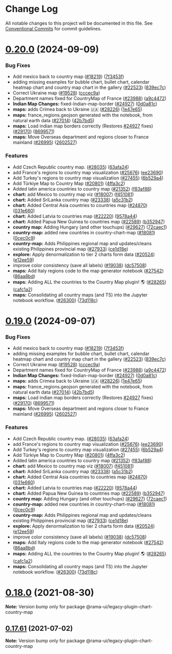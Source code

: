 <!--
  Licensed to the Apache Software Foundation (ASF) under one
  or more contributor license agreements.  See the NOTICE file
  distributed with this work for additional information
  regarding copyright ownership.  The ASF licenses this file
  to you under the Apache License, Version 2.0 (the
  "License"); you may not use this file except in compliance
  with the License.  You may obtain a copy of the License at

    http://www.apache.org/licenses/LICENSE-2.0

  Unless required by applicable law or agreed to in writing,
  software distributed under the License is distributed on an
  "AS IS" BASIS, WITHOUT WARRANTIES OR CONDITIONS OF ANY
  KIND, either express or implied.  See the License for the
  specific language governing permissions and limitations
  under the License.
-->

# Change Log

All notable changes to this project will be documented in this file.
See [Conventional Commits](https://conventionalcommits.org) for commit guidelines.

# [0.20.0](https://github.com/itsjpthakur/rama/compare/v2021.41.0...v0.20.0) (2024-09-09)

### Bug Fixes

- Add mexico back to country map ([#18219](https://github.com/itsjpthakur/rama/issues/18219)) ([7f3453f](https://github.com/itsjpthakur/rama/commit/7f3453f3ea4d5185c3a5f2c1d8738f474817600f))
- adding missing examples for bubble chart, bullet chart, calendar heatmap chart and country map chart in the gallery ([#22523](https://github.com/itsjpthakur/rama/issues/22523)) ([839ec7c](https://github.com/itsjpthakur/rama/commit/839ec7ceacc66c65928fd0ddead2b014db3d5563))
- Correct Ukraine map ([#19528](https://github.com/itsjpthakur/rama/issues/19528)) ([cccec9a](https://github.com/itsjpthakur/rama/commit/cccec9a6ab8eadea2ecaac6ee2094c8eb7d6b1f4))
- Department names fixed for CountryMap of France ([#23988](https://github.com/itsjpthakur/rama/issues/23988)) ([a9c4472](https://github.com/itsjpthakur/rama/commit/a9c4472d25f6c77bbd89c0c56802fd9c9335610c))
- **Indian Map Changes:** fixed-Indian-map-border ([#24927](https://github.com/itsjpthakur/rama/issues/24927)) ([0d0a81c](https://github.com/itsjpthakur/rama/commit/0d0a81c0d2a3efcfa92c7a1ac441760d5a4bc8ff))
- **maps:** adds Crimea back to Ukraine 🇺🇦 ([#28226](https://github.com/itsjpthakur/rama/issues/28226)) ([1e47e65](https://github.com/itsjpthakur/rama/commit/1e47e65ac504ce58c58377378b333bdccbe1919c))
- **maps:** france_regions.geojson generated with the notebook, from natural earth data ([#27014](https://github.com/itsjpthakur/rama/issues/27014)) ([42b7bd5](https://github.com/itsjpthakur/rama/commit/42b7bd5c03146bd2ee5564c8f61058505c88169c))
- **maps:** Load indian map borders correctly (Restores [#24927](https://github.com/itsjpthakur/rama/issues/24927) fixes) ([#29170](https://github.com/itsjpthakur/rama/issues/29170)) ([8699571](https://github.com/itsjpthakur/rama/commit/8699571654965a7975a44e6ddf8e7a9c9e69bacc))
- **maps:** Move Overseas department and regions closer to France mainland ([#26995](https://github.com/itsjpthakur/rama/issues/26995)) ([2602527](https://github.com/itsjpthakur/rama/commit/26025274a1ad7d3cb5842377a490555f984be695))

### Features

- Add Czech Republic country map. ([#28035](https://github.com/itsjpthakur/rama/issues/28035)) ([63afa24](https://github.com/itsjpthakur/rama/commit/63afa24c115ef29d623d2acf4f3ec6786466e33c))
- add France's regions to country map visualization ([#25676](https://github.com/itsjpthakur/rama/issues/25676)) ([ee23690](https://github.com/itsjpthakur/rama/commit/ee2369019694c55111bf4030e808cf6fd1fbf315))
- Add Turkey's regions to country map visualization ([#27455](https://github.com/itsjpthakur/rama/issues/27455)) ([6b529a4](https://github.com/itsjpthakur/rama/commit/6b529a4b68f26ec0f38926d78057473de3ed2648))
- Add Türkiye Map to Country Map ([#20801](https://github.com/itsjpthakur/rama/issues/20801)) ([4ffa3c2](https://github.com/itsjpthakur/rama/commit/4ffa3c22d17b189a384f43a0e352b137900b10bc))
- Added latin america countries to country map ([#21352](https://github.com/itsjpthakur/rama/issues/21352)) ([f83af88](https://github.com/itsjpthakur/rama/commit/f83af88fc7922774b4c1a7792f0602edcb80763d))
- **chart:** add Mexico to country map viz ([#18007](https://github.com/itsjpthakur/rama/issues/18007)) ([f451081](https://github.com/itsjpthakur/rama/commit/f45108116673d5810c238bb911058dc8ed05b75a))
- **chart:** Added SriLanka country map ([#23338](https://github.com/itsjpthakur/rama/issues/23338)) ([a5c31b2](https://github.com/itsjpthakur/rama/commit/a5c31b2426e21fc99afed5bde4151456144496af))
- **chart:** Added Central Asia countries to countries map ([#24870](https://github.com/itsjpthakur/rama/issues/24870)) ([031e660](https://github.com/itsjpthakur/rama/commit/031e6605068e45ae6e64a03f090831b7f227bf0b))
- **chart:** Added Latvia to countries map ([#22220](https://github.com/itsjpthakur/rama/issues/22220)) ([9578a44](https://github.com/itsjpthakur/rama/commit/9578a443ef713f01f4cc9cd3a8616b819a7a7a65))
- **chart:** Added Papua New Guinea to countries map ([#22589](https://github.com/itsjpthakur/rama/issues/22589)) ([b352947](https://github.com/itsjpthakur/rama/commit/b3529479ab39fcc273189bf4db4a0f1fd8b1cc0c))
- **country map:** Adding Hungary (and other touchups) ([#29627](https://github.com/itsjpthakur/rama/issues/29627)) ([72caec1](https://github.com/itsjpthakur/rama/commit/72caec10fe7fe192bdd37e5435f3eef6b41ef0b5))
- **country-map:** added new countries in country-chart-map ([#18081](https://github.com/itsjpthakur/rama/issues/18081)) ([0cec0c9](https://github.com/itsjpthakur/rama/commit/0cec0c9a68c9489c54bea8d10ea7b28c1729e2dc))
- **country-map:** Adds Philippines regional map and updates/cleans existing Philippines provincial map ([#27933](https://github.com/itsjpthakur/rama/issues/27933)) ([ce1d18e](https://github.com/itsjpthakur/rama/commit/ce1d18e5341b37769e2f73ec0e37c9c5782c5855))
- **explore:** Apply denormalization to tier 2 charts form data ([#20524](https://github.com/itsjpthakur/rama/issues/20524)) ([e12ee59](https://github.com/itsjpthakur/rama/commit/e12ee59b13822241dca8d8015f1222c477edd4f3))
- improve color consistency (save all labels) ([#19038](https://github.com/itsjpthakur/rama/issues/19038)) ([dc57508](https://github.com/itsjpthakur/rama/commit/dc575080d7e43d40b1734bb8f44fdc291cb95b11))
- **maps:** Add Italy regions code to the map generator notebook ([#27542](https://github.com/itsjpthakur/rama/issues/27542)) ([86aa8bd](https://github.com/itsjpthakur/rama/commit/86aa8bde8bcbf2461aede3025f8e2f15d8763546))
- **maps:** Adding ALL the countries to the Country Map plugin! 🌎 ([#28265](https://github.com/itsjpthakur/rama/issues/28265)) ([cafc1a2](https://github.com/itsjpthakur/rama/commit/cafc1a2c13eef303480beb8c68ec02b79dea31a9))
- **maps:** Consolidating all country maps (and TS) into the Jupyter notebook workflow. ([#26300](https://github.com/itsjpthakur/rama/issues/26300)) ([73d118c](https://github.com/itsjpthakur/rama/commit/73d118c0e2e967621a878ad73578d9d580f88678))

# [0.19.0](https://github.com/itsjpthakur/rama/compare/v2021.41.0...v0.19.0) (2024-09-07)

### Bug Fixes

- Add mexico back to country map ([#18219](https://github.com/itsjpthakur/rama/issues/18219)) ([7f3453f](https://github.com/itsjpthakur/rama/commit/7f3453f3ea4d5185c3a5f2c1d8738f474817600f))
- adding missing examples for bubble chart, bullet chart, calendar heatmap chart and country map chart in the gallery ([#22523](https://github.com/itsjpthakur/rama/issues/22523)) ([839ec7c](https://github.com/itsjpthakur/rama/commit/839ec7ceacc66c65928fd0ddead2b014db3d5563))
- Correct Ukraine map ([#19528](https://github.com/itsjpthakur/rama/issues/19528)) ([cccec9a](https://github.com/itsjpthakur/rama/commit/cccec9a6ab8eadea2ecaac6ee2094c8eb7d6b1f4))
- Department names fixed for CountryMap of France ([#23988](https://github.com/itsjpthakur/rama/issues/23988)) ([a9c4472](https://github.com/itsjpthakur/rama/commit/a9c4472d25f6c77bbd89c0c56802fd9c9335610c))
- **Indian Map Changes:** fixed-Indian-map-border ([#24927](https://github.com/itsjpthakur/rama/issues/24927)) ([0d0a81c](https://github.com/itsjpthakur/rama/commit/0d0a81c0d2a3efcfa92c7a1ac441760d5a4bc8ff))
- **maps:** adds Crimea back to Ukraine 🇺🇦 ([#28226](https://github.com/itsjpthakur/rama/issues/28226)) ([1e47e65](https://github.com/itsjpthakur/rama/commit/1e47e65ac504ce58c58377378b333bdccbe1919c))
- **maps:** france_regions.geojson generated with the notebook, from natural earth data ([#27014](https://github.com/itsjpthakur/rama/issues/27014)) ([42b7bd5](https://github.com/itsjpthakur/rama/commit/42b7bd5c03146bd2ee5564c8f61058505c88169c))
- **maps:** Load indian map borders correctly (Restores [#24927](https://github.com/itsjpthakur/rama/issues/24927) fixes) ([#29170](https://github.com/itsjpthakur/rama/issues/29170)) ([8699571](https://github.com/itsjpthakur/rama/commit/8699571654965a7975a44e6ddf8e7a9c9e69bacc))
- **maps:** Move Overseas department and regions closer to France mainland ([#26995](https://github.com/itsjpthakur/rama/issues/26995)) ([2602527](https://github.com/itsjpthakur/rama/commit/26025274a1ad7d3cb5842377a490555f984be695))

### Features

- Add Czech Republic country map. ([#28035](https://github.com/itsjpthakur/rama/issues/28035)) ([63afa24](https://github.com/itsjpthakur/rama/commit/63afa24c115ef29d623d2acf4f3ec6786466e33c))
- add France's regions to country map visualization ([#25676](https://github.com/itsjpthakur/rama/issues/25676)) ([ee23690](https://github.com/itsjpthakur/rama/commit/ee2369019694c55111bf4030e808cf6fd1fbf315))
- Add Turkey's regions to country map visualization ([#27455](https://github.com/itsjpthakur/rama/issues/27455)) ([6b529a4](https://github.com/itsjpthakur/rama/commit/6b529a4b68f26ec0f38926d78057473de3ed2648))
- Add Türkiye Map to Country Map ([#20801](https://github.com/itsjpthakur/rama/issues/20801)) ([4ffa3c2](https://github.com/itsjpthakur/rama/commit/4ffa3c22d17b189a384f43a0e352b137900b10bc))
- Added latin america countries to country map ([#21352](https://github.com/itsjpthakur/rama/issues/21352)) ([f83af88](https://github.com/itsjpthakur/rama/commit/f83af88fc7922774b4c1a7792f0602edcb80763d))
- **chart:** add Mexico to country map viz ([#18007](https://github.com/itsjpthakur/rama/issues/18007)) ([f451081](https://github.com/itsjpthakur/rama/commit/f45108116673d5810c238bb911058dc8ed05b75a))
- **chart:** Added SriLanka country map ([#23338](https://github.com/itsjpthakur/rama/issues/23338)) ([a5c31b2](https://github.com/itsjpthakur/rama/commit/a5c31b2426e21fc99afed5bde4151456144496af))
- **chart:** Added Central Asia countries to countries map ([#24870](https://github.com/itsjpthakur/rama/issues/24870)) ([031e660](https://github.com/itsjpthakur/rama/commit/031e6605068e45ae6e64a03f090831b7f227bf0b))
- **chart:** Added Latvia to countries map ([#22220](https://github.com/itsjpthakur/rama/issues/22220)) ([9578a44](https://github.com/itsjpthakur/rama/commit/9578a443ef713f01f4cc9cd3a8616b819a7a7a65))
- **chart:** Added Papua New Guinea to countries map ([#22589](https://github.com/itsjpthakur/rama/issues/22589)) ([b352947](https://github.com/itsjpthakur/rama/commit/b3529479ab39fcc273189bf4db4a0f1fd8b1cc0c))
- **country map:** Adding Hungary (and other touchups) ([#29627](https://github.com/itsjpthakur/rama/issues/29627)) ([72caec1](https://github.com/itsjpthakur/rama/commit/72caec10fe7fe192bdd37e5435f3eef6b41ef0b5))
- **country-map:** added new countries in country-chart-map ([#18081](https://github.com/itsjpthakur/rama/issues/18081)) ([0cec0c9](https://github.com/itsjpthakur/rama/commit/0cec0c9a68c9489c54bea8d10ea7b28c1729e2dc))
- **country-map:** Adds Philippines regional map and updates/cleans existing Philippines provincial map ([#27933](https://github.com/itsjpthakur/rama/issues/27933)) ([ce1d18e](https://github.com/itsjpthakur/rama/commit/ce1d18e5341b37769e2f73ec0e37c9c5782c5855))
- **explore:** Apply denormalization to tier 2 charts form data ([#20524](https://github.com/itsjpthakur/rama/issues/20524)) ([e12ee59](https://github.com/itsjpthakur/rama/commit/e12ee59b13822241dca8d8015f1222c477edd4f3))
- improve color consistency (save all labels) ([#19038](https://github.com/itsjpthakur/rama/issues/19038)) ([dc57508](https://github.com/itsjpthakur/rama/commit/dc575080d7e43d40b1734bb8f44fdc291cb95b11))
- **maps:** Add Italy regions code to the map generator notebook ([#27542](https://github.com/itsjpthakur/rama/issues/27542)) ([86aa8bd](https://github.com/itsjpthakur/rama/commit/86aa8bde8bcbf2461aede3025f8e2f15d8763546))
- **maps:** Adding ALL the countries to the Country Map plugin! 🌎 ([#28265](https://github.com/itsjpthakur/rama/issues/28265)) ([cafc1a2](https://github.com/itsjpthakur/rama/commit/cafc1a2c13eef303480beb8c68ec02b79dea31a9))
- **maps:** Consolidating all country maps (and TS) into the Jupyter notebook workflow. ([#26300](https://github.com/itsjpthakur/rama/issues/26300)) ([73d118c](https://github.com/itsjpthakur/rama/commit/73d118c0e2e967621a878ad73578d9d580f88678))

# [0.18.0](https://github.com/apache-rama/rama-ui/compare/v0.17.87...v0.18.0) (2021-08-30)

**Note:** Version bump only for package @rama-ui/legacy-plugin-chart-country-map

## [0.17.61](https://github.com/apache-rama/rama-ui/compare/v0.17.60...v0.17.61) (2021-07-02)

**Note:** Version bump only for package @rama-ui/legacy-plugin-chart-country-map
